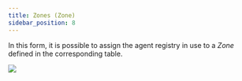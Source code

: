 ```yaml
---
title: Zones (Zone)
sidebar_position: 8
---
```


In this form, it is possible to assign the agent registry in use to a *Zone* defined in the corresponding table.

![](/img/it-it/erp-home/registers/contacts/create-new-contact/accounting-data/agent-registry/zone/image01.png)